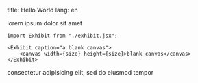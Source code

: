 title: Hello World
lang: en

lorem ipsum
dolor sit amet

```complate size=100
import Exhibit from "./exhibit.jsx";

<Exhibit caption="a blank canvas">
    <canvas width={size} height={size}>blank canvas</canvas>
</Exhibit>
```

consectetur adipisicing elit,
sed do eiusmod tempor
